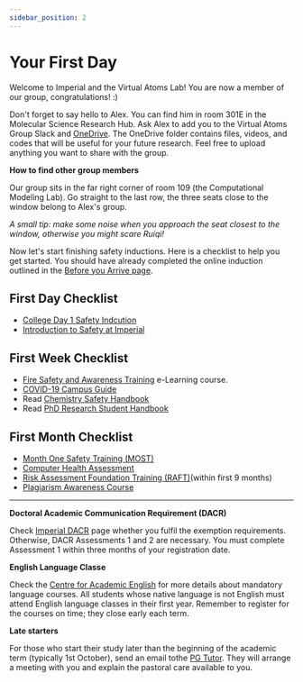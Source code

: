 ```yaml
---
sidebar_position: 2
---
```


# Your First Day

Welcome to Imperial and the Virtual Atoms Lab! You are now a member of our group, congratulations! :)

Don't forget to say hello to Alex. You can find him in room 301E in the Molecular Science Research Hub. Ask Alex to add you to the Virtual Atoms Group Slack and [OneDrive](https://imperiallondon.sharepoint.com/sites/virtualatoms-CH/Shared%20Documents/Forms/AllItems.aspx?viewid=083c3a64%2D96d1%2D43b9%2Db244%2D1cc26fc0b800). The OneDrive folder contains files, videos, and codes that will be useful for your future research. Feel free to upload anything you want to share with the group.

**How to find other group members**

Our group sits in the far right corner of room 109 (the Computational Modeling Lab). Go straight to the last row, the three seats close to the window belong to Alex's group.

*A small tip: make some noise when you approach the seat closest to the window, otherwise you might scare Ruiqi!*

Now let's start finishing safety inductions. Here is a checklist to help you get started. You should have already completed
the online induction outlined in the [Before you Arrive page](./before-you-arrive).


## First Day Checklist
- [College Day 1 Safety Indcution](https://www.imperial.ac.uk/staff-development/safety-training/induction/)
- [Introduction to Safety at Imperial](https://imperiallondon.sharepoint.com/sites/fons/faculty/safety/SitePages/Intro%20to%20Safety.aspx)

## First Week Checklist
- [Fire Safety and Awareness Training](https://www.imperial.ac.uk/staff-development/safety-training/safety-courses-/fire-safety-and-awareness-training-e-learning-course/) e-Learning course.
- [COVID-19 Campus Guide](https://imperiallondon.sharepoint.com/sites/fons/faculty/safety/SitePages/COVID-19-Arrangements.aspx)
- Read [Chemistry Safety Handbook](https://imperiallondon-my.sharepoint.com/personal/fonssafety_ic_ac_uk/_layouts/15/onedrive.aspx?id=%2Fpersonal%2Ffonssafety%5Fic%5Fac%5Fuk%2FDocuments%2FSafety%20Management%20Documents%20%28H%29%2FDepartment%20Handbooks%20%26%20Arrangements%20%28H%29%2FChemistry%2FChemistry%20Safety%20Handbook&ga=1)
- Read [PhD Research Student Handbook](https://imperiallondon-my.sharepoint.com/personal/chemres_ic_ac_uk/_layouts/15/onedrive.aspx?id=%2Fpersonal%2Fchemres%5Fic%5Fac%5Fuk%2FDocuments%2FXMRes%2FPhD%20Research%20Student%20Handbook%202022%2D2023%20FINAL%2Epdf&parent=%2Fpersonal%2Fchemres%5Fic%5Fac%5Fuk%2FDocuments%2FXMRes&wdLOR=c3188F681%2DD72D%2DF748%2DBFF5%2D43FF32DA587F&ga=1) 

## First Month Checklist
- [Month One Safety Training (MOST)](https://www.imperial.ac.uk/staff-development/safety-training/safety-courses-/month-one-safety-training-most-/)
- [Computer Health Assessment](https://imperiallondon.sharepoint.com/sites/cf/HealthSafety/SitePages/Computer%20Health.aspx)
- [Risk Assessment Foundation Training (RAFT)](https://www.imperial.ac.uk/staff-development/safety-training/safety-courses-/risk-assessment-foundation-training-raft/)(within first 9 months)
- [Plagiarism Awareness Course](https://www.imperial.ac.uk/students/academic-support/graduate-school/students/doctoral/professional-development/research-integrity/plagiarism-awareness-doctoral-students/) 
---

**Doctoral Academic Communication Requirement (DACR)**

Check [Imperial DACR](https://www.imperial.ac.uk/academic-english/current-students/doctoral/academic-communication-requirement/) page whether you fulfil the exemption requirements. Otherwise, DACR Assessments 1 and 2 are necessary. You must complete Assessment 1 within three months of your registration date. 

**English Language Classe**

Check the [Centre for Academic English](https://www.imperial.ac.uk/academic-english) for more details about mandatory language courses. All students whose native language is not English must attend English language classes in their first year. Remember to register for the courses on time; they close early each term.

**Late starters**

For those who start their study later than the beginning of the academic term (typically 1st October), send an email tothe [PG Tutor](https://www.imperial.ac.uk/chemistry/postgraduate/phd/pastoral-support/). They will arrange a meeting with you and explain the pastoral care available to you.
